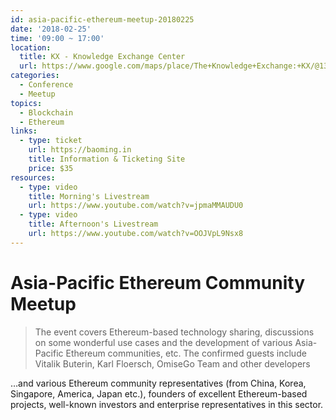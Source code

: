 ```yaml
---
id: asia-pacific-ethereum-meetup-20180225
date: '2018-02-25'
time: '09:00 ~ 17:00'
location:
  title: KX - Knowledge Exchange Center
  url: https://www.google.com/maps/place/The+Knowledge+Exchange:+KX/@13.7204878,100.4961223,17z/data=!3m1!4b1!4m5!3m4!1s0x30e298ee5d02d0a3:0xe2511ae461733d57!8m2!3d13.7204878!4d100.498311
categories:
  - Conference
  - Meetup
topics:
  - Blockchain
  - Ethereum
links:
  - type: ticket
    url: https://baoming.in
    title: Information & Ticketing Site
    price: $35
resources:
  - type: video
    title: Morning's Livestream
    url: https://www.youtube.com/watch?v=jpmaMMAUDU0
  - type: video
    title: Afternoon's Livestream
    url: https://www.youtube.com/watch?v=OOJVpL9Nsx8
---
```


# Asia-Pacific Ethereum Community Meetup

> The event covers Ethereum-based technology sharing, discussions on some wonderful use cases and the development of various Asia-Pacific Ethereum communities, etc. The confirmed guests include Vitalik Buterin, Karl Floersch, OmiseGo Team and other developers

…and various Ethereum community representatives (from China, Korea, Singapore, America, Japan etc.), founders of excellent Ethereum-based projects, well-known investors and enterprise representatives in this sector.
